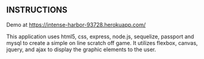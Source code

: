 ## INSTRUCTIONS ##
Demo at https://intense-harbor-93728.herokuapp.com/

This application uses html5, css, express, node.js, sequelize, passport and mysql to create a simple on line scratch off game.
It utilizes flexbox, canvas, jquery, and ajax to display the graphic elements to the user.

